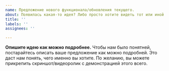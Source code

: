```yaml
---
name: Предложение нового функционала/обновления текущего.
about: Появилась какая-то идея? Либо просто хотите видеть тот или иной функционал в боте? Дайте нам об этом знать!
title: ''
labels: '' 
assignees: ''

---
```


**Опишите идею как можно подробнее.**
Чтобы нам было понятней, постарайтесь описать ваше предложение как можно подробней. Это даст нам понять, чего именно вы хотите. По желанию, вы можете прикрепить скриншот/видеоролик с демонстрацией этого всего.
